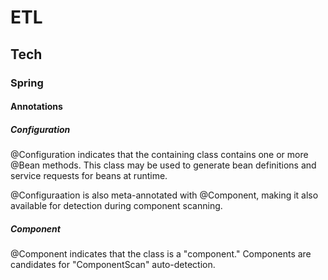 # ETL

## Tech

### Spring

#### Annotations

##### Configuration
@Configuration indicates that the containing class contains one or more @Bean methods.
This class may be used to generate bean definitions and service requests for beans at runtime.

@Configuraation is also meta-annotated with @Component, making it also available for detection during component scanning.

##### Component
@Component indicates that the class is a "component."  Components are candidates for "ComponentScan" auto-detection.